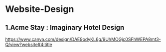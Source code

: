 # Website-Design
## 1.Acme Stay : Imaginary Hotel Design
https://www.canva.com/design/DAE9odyKL6g/9UhMOGjc0SFhWEPA8mt3-Q/view?website#4:title
